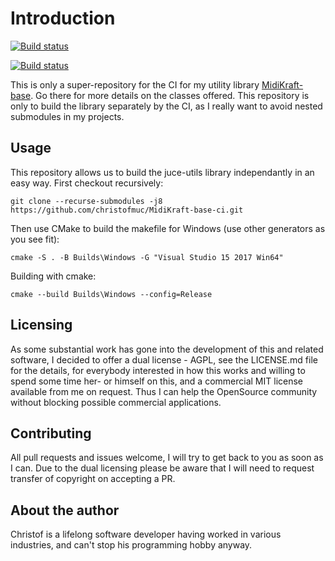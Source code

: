 # Introduction

[![Build status](https://ci.appveyor.com/api/projects/status/52klm4799jyv2op6?svg=true)](https://ci.appveyor.com/project/christofmuc/midikraft-base-ci)

[![Build status](https://ci.appveyor.com/api/projects/status/52klm4799jyv2op6/branch/master?svg=true)](https://ci.appveyor.com/project/christofmuc/midikraft-base-ci/branch/master)


This is only a super-repository for the CI for my utility library [MidiKraft-base](https://github.com/christofmuc/MidiKraft-base.git). Go there for more details on the classes offered. This repository is only to build the library separately by the CI,
as I really want to avoid nested submodules in my projects. 

## Usage

This repository allows us to build the juce-utils library independantly in an easy way. First checkout recursively:

    git clone --recurse-submodules -j8 https://github.com/christofmuc/MidiKraft-base-ci.git
	
Then use CMake to build the makefile for Windows (use other generators as you see fit):

    cmake -S . -B Builds\Windows -G "Visual Studio 15 2017 Win64" 
	
Building with cmake:

    cmake --build Builds\Windows --config=Release

## Licensing

As some substantial work has gone into the development of this and related software, I decided to offer a dual license - AGPL, see the LICENSE.md file for the details, for everybody interested in how this works and willing to spend some time her- or himself on this, and a commercial MIT license available from me on request. Thus I can help the OpenSource community without blocking possible commercial applications.

## Contributing

All pull requests and issues welcome, I will try to get back to you as soon as I can. Due to the dual licensing please be aware that I will need to request transfer of copyright on accepting a PR. 

## About the author

Christof is a lifelong software developer having worked in various industries, and can't stop his programming hobby anyway. 
